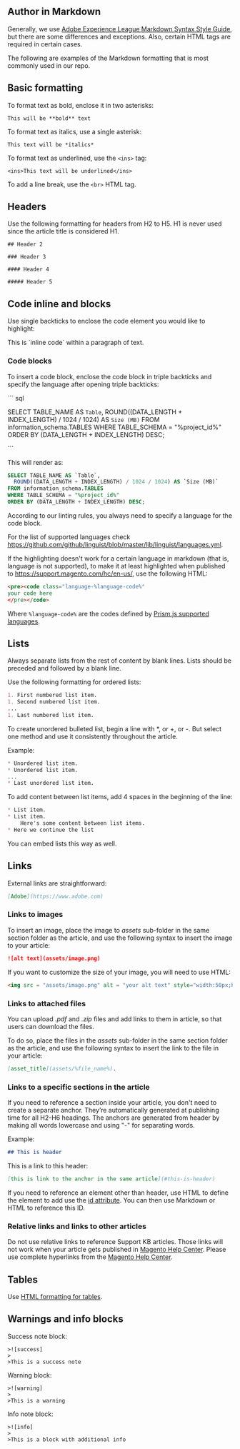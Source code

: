 ## Author in Markdown
Generally, we use [Adobe Experience League Markdown Syntax Style Guide](https://experienceleague.adobe.com/docs/authoring-guide-exl/using/markdown/syntax-style-guide.html?lang=en), but there are some differences and exceptions. Also, certain HTML tags are required in certain cases.

The following are examples of the Markdown formatting that is most commonly used in our repo.

## Basic formatting

To format text as bold, enclose it in two asterisks:

`This will be **bold** text`

To format text as italics, use a single asterisk:

`This text will be *italics*`

To format text as underlined, use the `<ins>` tag:

`<ins>This text will be underlined</ins>`

To add a line break, use the `<br>` HTML tag.


## Headers

Use the following formatting for headers from H2 to H5. H1 is never used since the article title is considered H1.

`## Header 2 `

`### Header 3 `

`#### Header 4`

`##### Header 5`

## Code inline and blocks

Use single backticks to enclose the code element you would like to highlight:

This is \`inline code\` within a paragraph of text.

### Code blocks

To insert a code block, enclose the code block in triple backticks and specify the language after opening triple backticks:

\`\`\` sql

SELECT TABLE_NAME AS `Table`,
  ROUND((DATA_LENGTH + INDEX_LENGTH) / 1024 / 1024) AS `Size (MB)`
FROM information_schema.TABLES
WHERE TABLE_SCHEMA = "%project_id%"
ORDER BY (DATA_LENGTH + INDEX_LENGTH) DESC;

\`\`\`

This will render as:

```sql
SELECT TABLE_NAME AS `Table`,
  ROUND((DATA_LENGTH + INDEX_LENGTH) / 1024 / 1024) AS `Size (MB)`
FROM information_schema.TABLES
WHERE TABLE_SCHEMA = "%project_id%"
ORDER BY (DATA_LENGTH + INDEX_LENGTH) DESC;
```

According to our linting rules, you always need to specify a language for the code block.

For the list of supported languages check https://github.com/github/linguist/blob/master/lib/linguist/languages.yml.

If the highlighting doesn't work for a certain language in markdown (that is, language is not supported), to make it at least highlighted when published to https://support.magento.com/hc/en-us/, use the following HTML:

```html
<pre><code class="language-%language-code%"
your code here
</pre></code>
```

Where ``%language-code%`` are the codes defined by [Prism.js supported languages](https://prismjs.com/#supported-languages).

## Lists

Always separate lists from the rest of content by blank lines. Lists should be preceded and followed by a blank line.

Use the following formatting for ordered lists:

```markdown
1. First numbered list item.
1. Second numbered list item.
...
1. Last numbered list item.
```

To create unordered bulleted list, begin a line with *, or +, or -. But select one method and use it consistently throughout the article.

Example:

```markdown
* Unordered list item.
* Unordered list item.
...
* Last unordered list item.
```
To add content between list items, add 4 spaces in the beginning of the line:

```markdown
* List item.
* List item.
    Here's some content between list items.
* Here we continue the list
```

You can embed lists this way as well.

## Links

External links are straightforward:

```markdown
[Adobe](https://www.adobe.com)
```

### Links to images

To insert an image, place the image to *assets* sub-folder in the same section folder as the article, and use the following syntax to insert the image to your article:

```markdown
![alt text](assets/image.png)
```

If you want to customize the size of your image, you will need to use HTML:
```html
<img src = "assets/image.png" alt = "your alt text" style="width:50px;height:100px;">
```

### Links to attached files
You can upload *.pdf* and *.zip* files and add links to them in article, so that users can download the files.

To do so, place the files in the *assets* sub-folder in the same section folder as the article, and use the following syntax to insert the link to the file in your article:

```markdown
[asset_title](assets/%file_name%).
```

### Links to a specific sections in the article

If you need to reference a section inside your article, you don't need to create a separate anchor. They’re automatically generated at publishing time for all H2-H6 headings. The anchors are generated from header by making all words lowercase and using "-" for separating words.

Example:

```markdown
## This is header
```

This is a link to this header:

```markdown
[this is link to the anchor in the same article](#this-is-header)
```

If you need to reference an element other than header, use HTML to define the element to add use the [id attribute](https://www.w3schools.com/html/html_id.asp). You can then use Markdown or HTML to reference this ID.

### Relative links and links to other articles

Do not use relative links to reference Support KB articles. Those links will not work when your article gets published in [Magento Help Center](https://support.magento.com/hc/en-us).
Please use complete hyperlinks from the [Magento Help Center](https://support.magento.com/hc/en-us).


## Tables

Use [HTML formatting for tables](https://www.w3schools.com/html/html_tables.asp).


## Warnings and info blocks

Success note block:
```
>![success]
>
>This is a success note
```
Warning block:
```
>![warning]
>
>This is a warning
```

Info note block:
```
>![info]
>
>This is a block with additional info
```
